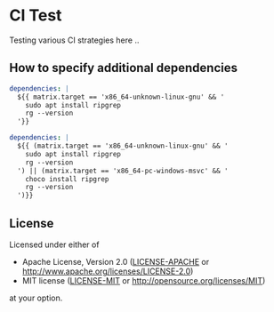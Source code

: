 # CI Test

Testing various CI strategies here ..

## How to specify additional dependencies

```yml
dependencies: |
  ${{ matrix.target == 'x86_64-unknown-linux-gnu' && '
    sudo apt install ripgrep
    rg --version
  '}}

dependencies: |
  ${{ (matrix.target == 'x86_64-unknown-linux-gnu' && '
    sudo apt install ripgrep
    rg --version
  ') || (matrix.target == 'x86_64-pc-windows-msvc' && '
    choco install ripgrep
    rg --version
  ')}}
```

## License

Licensed under either of

- Apache License, Version 2.0 ([LICENSE-APACHE](LICENSE-APACHE) or <http://www.apache.org/licenses/LICENSE-2.0>)
- MIT license ([LICENSE-MIT](LICENSE-MIT) or <http://opensource.org/licenses/MIT>)

at your option.
